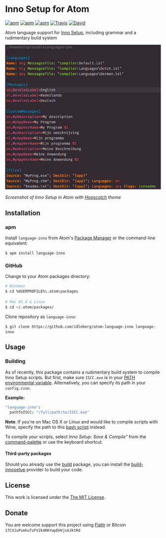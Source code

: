 # Inno Setup for Atom

[![apm](https://img.shields.io/apm/l/language-inno.svg?style=flat-square)](https://atom.io/packages/language-inno)
[![apm](https://img.shields.io/apm/v/language-inno.svg?style=flat-square)](https://atom.io/packages/language-inno)
[![apm](https://img.shields.io/apm/dm/language-inno.svg?style=flat-square)](https://atom.io/packages/language-inno)
[![Travis](https://img.shields.io/travis/idleberg/atom-language-inno.svg?style=flat-square)](https://travis-ci.org/idleberg/atom-language-inno)
[![David](https://img.shields.io/david/dev/idleberg/atom-language-inno.svg?style=flat-square)](https://david-dm.org/idleberg/atom-language-inno#info=devDependencies)

Atom language support for [Inno Setup](https://github.com/jrsoftware/issrc), including grammar and a rudimentary build system

![Screenshot](https://raw.githubusercontent.com/idleberg/atom-language-inno/master/screenshot.png)

*Screenshot of Inno Setup in Atom with [Hopscotch](https://atom.io/themes/hopscotch) theme*

## Installation

### apm

Install `language-inno` from Atom's [Package Manager](http://flight-manual.atom.io/using-atom/sections/atom-packages/) or the command-line equivalent:

`$ apm install language-inno`

### GitHub

Change to your Atom packages directory:

```bash
# Windows
$ cd %USERPROFILE%\.atom\packages

# Mac OS X & Linux
$ cd ~/.atom/packages/
```

Clone repository as `language-inno`:

`$ git clone https://github.com/idleberg/atom-language-inno language-inno`

## Usage

### Building

As of recently, this package contains a rudimentary build system to compile Inno Setup scripts. But first, make sure `ISCC.exe` is in your [PATH environmental variable](http://superuser.com/a/284351/195953). Alternatively, you can specify its path in your `config.cson`.

**Example:**

```cson
"language-inno":
  pathToISCC: "/full/path/to/ISCC.exe"
```

**Note**: If you're on Mac OS X or Linux and would like to compile scripts with Wine, specify the path to this [bash script](https://gist.github.com/idleberg/4242e688ffe494e90a08bc4e83fe2b63) instead.

To compile your scripts, select *Inno Setup: Save & Compile”* from the [command-palette](https://atom.io/docs/latest/getting-started-atom-basics#command-palette) or use the keyboard shortcut.

#### Third-party packages

Should you already use the [build](https://atom.io/packages/build) package, you can install the [build-innosetup](https://atom.io/packages/build-innosetup) provider to build your code.

## License

This work is licensed under the [The MIT License](LICENSE.md).

## Donate

You are welcome support this project using [Flattr](https://flattr.com/submit/auto?user_id=idleberg&url=https://github.com/idleberg/atom-language-inno) or Bitcoin `17CXJuPsmhuTzFV2k4RKYwpEHVjskJktRd`